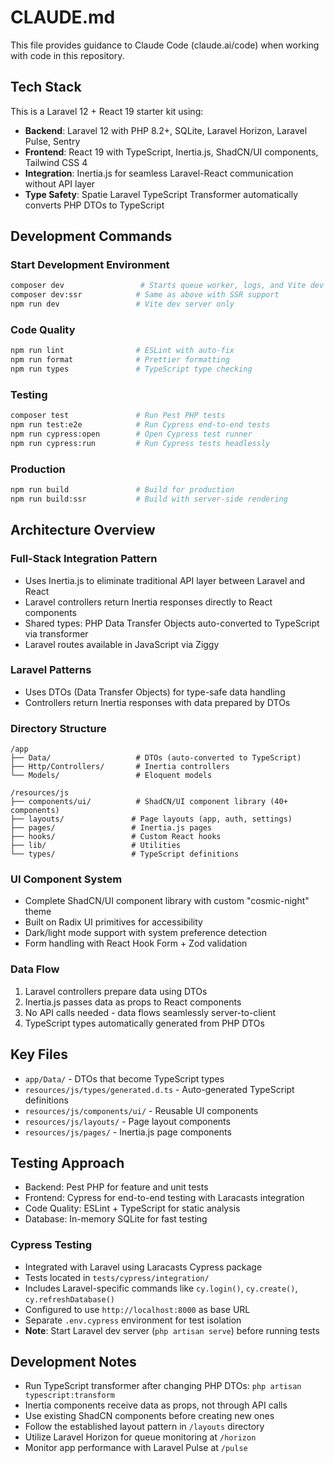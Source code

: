 # CLAUDE.md

This file provides guidance to Claude Code (claude.ai/code) when working with code in this repository.

## Tech Stack

This is a Laravel 12 + React 19 starter kit using:
- **Backend**: Laravel 12 with PHP 8.2+, SQLite, Laravel Horizon, Laravel Pulse, Sentry
- **Frontend**: React 19 with TypeScript, Inertia.js, ShadCN/UI components, Tailwind CSS 4
- **Integration**: Inertia.js for seamless Laravel-React communication without API layer
- **Type Safety**: Spatie Laravel TypeScript Transformer automatically converts PHP DTOs to TypeScript

## Development Commands

### Start Development Environment
```bash
composer dev                 # Starts queue worker, logs, and Vite dev server
composer dev:ssr            # Same as above with SSR support
npm run dev                 # Vite dev server only
```

### Code Quality
```bash
npm run lint                # ESLint with auto-fix
npm run format              # Prettier formatting  
npm run types               # TypeScript type checking
```

### Testing
```bash
composer test               # Run Pest PHP tests
npm run test:e2e            # Run Cypress end-to-end tests
npm run cypress:open        # Open Cypress test runner
npm run cypress:run         # Run Cypress tests headlessly
```

### Production
```bash
npm run build               # Build for production
npm run build:ssr           # Build with server-side rendering
```

## Architecture Overview

### Full-Stack Integration Pattern
- Uses Inertia.js to eliminate traditional API layer between Laravel and React
- Laravel controllers return Inertia responses directly to React components
- Shared types: PHP Data Transfer Objects auto-converted to TypeScript via transformer
- Laravel routes available in JavaScript via Ziggy

### Laravel Patterns
- Uses DTOs (Data Transfer Objects) for type-safe data handling
- Controllers return Inertia responses with data prepared by DTOs

### Directory Structure
```
/app
├── Data/                   # DTOs (auto-converted to TypeScript)
├── Http/Controllers/       # Inertia controllers
└── Models/                 # Eloquent models

/resources/js
├── components/ui/          # ShadCN/UI component library (40+ components)
├── layouts/               # Page layouts (app, auth, settings)
├── pages/                 # Inertia.js pages
├── hooks/                 # Custom React hooks
├── lib/                   # Utilities
└── types/                 # TypeScript definitions
```

### UI Component System
- Complete ShadCN/UI component library with custom "cosmic-night" theme
- Built on Radix UI primitives for accessibility
- Dark/light mode support with system preference detection
- Form handling with React Hook Form + Zod validation

### Data Flow
1. Laravel controllers prepare data using DTOs
2. Inertia.js passes data as props to React components
3. No API calls needed - data flows seamlessly server-to-client
4. TypeScript types automatically generated from PHP DTOs

## Key Files

- `app/Data/` - DTOs that become TypeScript types
- `resources/js/types/generated.d.ts` - Auto-generated TypeScript definitions
- `resources/js/components/ui/` - Reusable UI components
- `resources/js/layouts/` - Page layout components
- `resources/js/pages/` - Inertia.js page components

## Testing Approach

- Backend: Pest PHP for feature and unit tests
- Frontend: Cypress for end-to-end testing with Laracasts integration
- Code Quality: ESLint + TypeScript for static analysis
- Database: In-memory SQLite for fast testing

### Cypress Testing
- Integrated with Laravel using Laracasts Cypress package
- Tests located in `tests/cypress/integration/`
- Includes Laravel-specific commands like `cy.login()`, `cy.create()`, `cy.refreshDatabase()`
- Configured to use `http://localhost:8000` as base URL
- Separate `.env.cypress` environment for test isolation
- **Note**: Start Laravel dev server (`php artisan serve`) before running tests

## Development Notes

- Run TypeScript transformer after changing PHP DTOs: `php artisan typescript:transform`
- Inertia components receive data as props, not through API calls
- Use existing ShadCN components before creating new ones
- Follow the established layout pattern in `/layouts` directory
- Utilize Laravel Horizon for queue monitoring at `/horizon`
- Monitor app performance with Laravel Pulse at `/pulse`
